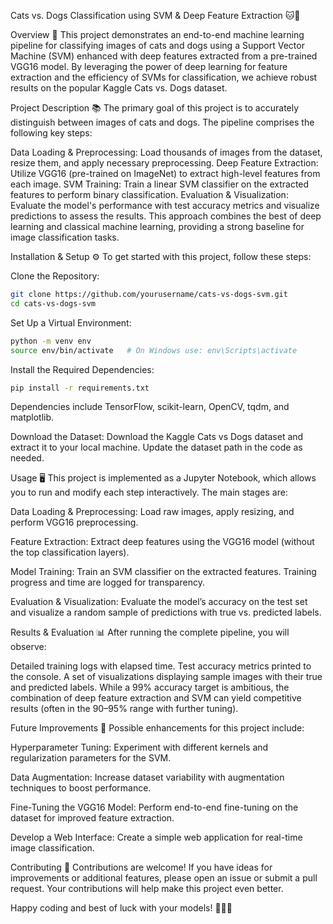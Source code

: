 Cats vs. Dogs Classification using SVM & Deep Feature Extraction 🐱🐶

Overview 🚀
This project demonstrates an end-to-end machine learning pipeline for classifying images of cats and dogs using a Support Vector Machine (SVM) enhanced with deep features extracted from a pre-trained VGG16 model. By leveraging the power of deep learning for feature extraction and the efficiency of SVMs for classification, we achieve robust results on the popular Kaggle Cats vs. Dogs dataset.

Project Description 📚
The primary goal of this project is to accurately distinguish between images of cats and dogs. The pipeline comprises the following key steps:

Data Loading & Preprocessing:
Load thousands of images from the dataset, resize them, and apply necessary preprocessing.
Deep Feature Extraction:
Utilize VGG16 (pre-trained on ImageNet) to extract high-level features from each image.
SVM Training:
Train a linear SVM classifier on the extracted features to perform binary classification.
Evaluation & Visualization:
Evaluate the model's performance with test accuracy metrics and visualize predictions to assess the results.
This approach combines the best of deep learning and classical machine learning, providing a strong baseline for image classification tasks.

Installation & Setup ⚙️
To get started with this project, follow these steps:

Clone the Repository:

  ```bash
git clone https://github.com/yourusername/cats-vs-dogs-svm.git
cd cats-vs-dogs-svm
  ```
Set Up a Virtual Environment:

  ```bash
python -m venv env
source env/bin/activate   # On Windows use: env\Scripts\activate
  ```

Install the Required Dependencies:

  ```bash
pip install -r requirements.txt
  ```
Dependencies include TensorFlow, scikit-learn, OpenCV, tqdm, and matplotlib.

Download the Dataset:
Download the Kaggle Cats vs Dogs dataset and extract it to your local machine.
Update the dataset path in the code as needed.

Usage 🖥️
This project is implemented as a Jupyter Notebook, which allows you to run and modify each step interactively. The main stages are:

Data Loading & Preprocessing:
Load raw images, apply resizing, and perform VGG16 preprocessing.

Feature Extraction:
Extract deep features using the VGG16 model (without the top classification layers).

Model Training:
Train an SVM classifier on the extracted features. Training progress and time are logged for transparency.

Evaluation & Visualization:
Evaluate the model’s accuracy on the test set and visualize a random sample of predictions with true vs. predicted labels.

Results & Evaluation 📊
After running the complete pipeline, you will observe:

Detailed training logs with elapsed time.
Test accuracy metrics printed to the console.
A set of visualizations displaying sample images with their true and predicted labels.
While a 99% accuracy target is ambitious, the combination of deep feature extraction and SVM can yield competitive results (often in the 90–95% range with further tuning).

Future Improvements 🌟
Possible enhancements for this project include:

Hyperparameter Tuning:
Experiment with different kernels and regularization parameters for the SVM.

Data Augmentation:
Increase dataset variability with augmentation techniques to boost performance.

Fine-Tuning the VGG16 Model:
Perform end-to-end fine-tuning on the dataset for improved feature extraction.

Develop a Web Interface:
Create a simple web application for real-time image classification.

Contributing 🤝
Contributions are welcome! If you have ideas for improvements or additional features, please open an issue or submit a pull request. Your contributions will help make this project even better.


Happy coding and best of luck with your models! 🚀🐱🐶

